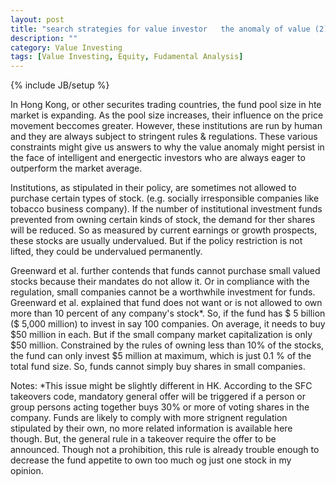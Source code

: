 ```yaml
---
layout: post
title: "search strategies for value investor   the anomaly of value (2)"
description: ""
category: Value Investing
tags: [Value Investing, Equity, Fudamental Analysis]
---
```

{% include JB/setup %}

In Hong Kong, or other securites trading countries, the fund pool size in hte market is expanding. As the pool size increases, their influence on the price movement beccomes greater. However, these institutions are run by human and they are always subject to stringent rules & regulations. These various constraints might give us answers to why the value anomaly might persist in the face of intelligent and energectic investors who are always eager to outperform the market average.

Institutions, as stipulated in their policy, are sometimes not allowed to purchase certain types of stock. (e.g. socially irresponsible companies like tobacco business company). If the number of institutional investment funds prevented from owning certain kinds of stock, the demand for ther shares will be reduced. So as measured by current earnings or growth prospects, these stocks are usually undervalued. But if the policy restriction is not lifted, they could be undervalued permanently.

Greenward et al. further contends that funds cannot purchase small valued stocks because their mandates do not allow it. Or in compliance with the regulation, small companies cannot be a worthwhile investment for funds. Greenward et al. explained that fund does not want or is not allowed to own more than 10 percent of any company's stock*. So, if the fund has $ 5 billion ($ 5,000 million) to invest in say 100 companies. On average, it needs to buy $50 million in each. But if the small company market capitalization is only $50 million. Constrained by the rules of owning less than 10% of the stocks, the fund can only invest $5 million at maximum, which is just 0.1 % of the total fund size. So, funds cannot simply buy shares in small companies.

Notes:
*This issue might be slightly different in HK. According to the SFC takeovers code, mandatory general offer will be triggered if a person or group persons acting together buys 30% or more of voting shares in the company. Funds are likely to comply with more strignent regulation stipulated by their own, no more related information is available here though. But, the general rule in a takeover require the offer to be announced. Though not a prohibition, this rule is already trouble enough to decrease the fund appetite to own too much og just one stock in my opinion.